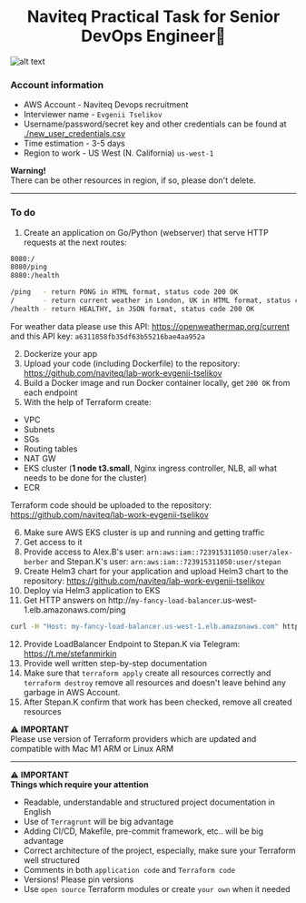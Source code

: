 <h1 align="center">
Naviteq Practical Task for Senior DevOps Engineer🤘 
</h1>

![alt text](https://naviteq-banner.s3.eu-west-1.amazonaws.com/banner%201.png)

### Account information
- AWS Account - Naviteq Devops recruitment  
- Interviewer name - `Evgenii Tselikov`
- Username/password/secret key and other credentials can be found at [./new_user_credentials.csv](new_user_credentials.csv)
- Time estimation - 3-5 days
- Region to work - US West (N. California) `us-west-1`

**Warning!**  
There can be other resources in region, if so, please don't delete.

---

### To do
1) Create an application on Go/Python (webserver) that serve HTTP requests at the next routes:
```bash
8080:/
8080/ping 
8080:/health
```

```bash
/ping   - return PONG in HTML format, status code 200 OK  
/       - return current weather in London, UK in HTML format, status code 200 OK 
/health - return HEALTHY, in JSON format, status code 200 OK
```

For weather data please use this API: https://openweathermap.org/current  
and this API key: `a6311858fb35df63b55216bae4aa952a`

2) Dockerize your app
3) Upload your code (including Dockerfile) to the repository: https://github.com/naviteq/lab-work-evgenii-tselikov
4) Build a Docker image and run Docker container locally, get `200 OK` from each endpoint
5) With the help of Terraform create:
- VPC
- Subnets
- SGs
- Routing tables
- NAT GW
- EKS cluster (**1 node t3.small**, Nginx ingress controller, NLB, all what needs to be done for the cluster)
- ECR

Terraform code should be uploaded to the repository: https://github.com/naviteq/lab-work-evgenii-tselikov

6) Make sure AWS EKS cluster is up and running and getting traffic
7) Get access to it
8) Provide access to Alex.B's user: `arn:aws:iam::723915311050:user/alex-berber` and Stepan.K's user: `arn:aws:iam::723915311050:user/stepan`
9) Create Helm3 chart for your application and upload Helm3 chart to the repository: https://github.com/naviteq/lab-work-evgenii-tselikov
10) Deploy via Helm3 application to EKS
11) Get HTTP answers on http://`my-fancy-load-balancer`.us-west-1.elb.amazonaws.com/ping
```bash
curl -H "Host: my-fancy-load-balancer.us-west-1.elb.amazonaws.com" http://my-fancy-load-balancer.us-west-1.elb.amazonaws.com/ping
```
12) Provide LoadBalancer Endpoint to Stepan.K via Telegram: https://t.me/stefanmirkin
13) Provide well written step-by-step documentation
14) Make sure that `terraform apply` create all resources correctly and `terraform destroy` remove all resources and doesn't leave behind any garbage in AWS Account.
15) After Stepan.K confirm that work has been checked, remove all created resources

⚠️ **IMPORTANT**    
Please use version of Terraform providers which are updated and compatible with Mac M1 ARM or Linux ARM

___

⚠️ **IMPORTANT**  
**Things which require your attention**
- Readable, understandable and structured project documentation in English
- Use of `Terragrunt` will be big advantage
- Adding CI/CD, Makefile, pre-commit framework, etc.. will be big advantage
- Correct architecture of the project, especially, make sure your Terraform well structured
- Comments in both `application code` and `Terraform code`
- Versions! Please pin versions
- Use `open source` Terraform modules or create `your own` when it needed  